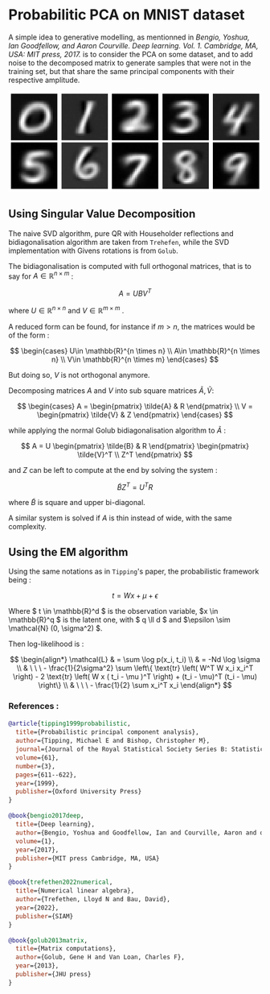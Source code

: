 # Probabilitic PCA on MNIST dataset

A simple idea to generative modelling, as mentionned in 
*Bengio, Yoshua, Ian Goodfellow, and Aaron Courville. Deep learning. Vol. 1. Cambridge, MA, USA: MIT press, 2017.* 
is to consider the PCA on some dataset, and to add noise to the decomposed matrix
to generate samples that were not in the training set, 
but that share the same principal components with their respective amplitude.

![image](img/ppca_mnist.png)

## Using Singular Value Decomposition

The naive SVD algorithm, pure QR with Householder reflections and bidiagonalisation algorithm are taken from `Trehefen`, 
while the SVD implementation with Givens rotations is from `Golub`.

The bidiagonalisation is computed with full orthogonal matrices, 
that is to say for $A \in \mathbb{R}^{n \times m}$ : 

$$ A = U B V^T $$

where $U\in \mathbb{R}^{n \times n}$ and $V \in \mathbb{R}^{m \times m}$ .

A reduced form can be found, for instance if $m > n$, the matrices would be of the form :

$$
\begin{cases}
U\in \mathbb{R}^{n \times n} \\
A\in \mathbb{R}^{n \times n} \\
V\in \mathbb{R}^{n \times m}
\end{cases}
$$

But doing so, $V$ is not orthogonal anymore.

Decomposing matrices $A$ and $V$ into sub square matrices $\tilde{A}, \tilde{V}$:

$$ 
\begin{cases} 
A = \begin{pmatrix} \tilde{A} & R \end{pmatrix} \\
V = \begin{pmatrix} \tilde{V} & Z \end{pmatrix}
\end{cases}
$$

while applying the normal Golub bidiagonalisation algorithm to $\tilde{A}$ :

$$ 
A = U \begin{pmatrix} \tilde{B} & R \end{pmatrix} 
\begin{pmatrix} \tilde{V}^T \\ Z^T \end{pmatrix} 
$$

and $Z$ can be left to compute at the end by solving the system :

$$
\tilde{B} Z^T = U^T R
$$

where $\tilde{B}$ is square and upper bi-diagonal.

A similar system is solved if $A$ is thin instead of wide, with the same complexity.

## Using the EM algorithm

Using the same notations as in `Tipping`'s paper, 
the probabilistic framework being : 

$$
t = W x + \mu + \epsilon
$$

Where $ t \in \mathbb{R}^d $ is the observation variable, 
$x \in \mathbb{R}^q $ is the latent one,
with $ q \ll d $ and $\epsilon \sim \mathcal{N} (0, \sigma^2) $.

Then log-likelihood is :

$$
\begin{align*}
\mathcal{L} & = \sum \log p(x_i, t_i) \\
& = -Nd \log \sigma \\
& \ \ \ - \frac{1}{2\sigma^2} \sum 
\left\{ \text{tr} \left( W^T W x_i x_i^T \right) - 2 \text{tr} \left( W x ( t_i - \mu )^T \right)  + (t_i - \mu)^T (t_i - \mu) \right\}  \\ 
& \ \ \ - \frac{1}{2} \sum x_i^T x_i 
\end{align*}
$$

### References :

```bibtex
@article{tipping1999probabilistic,
  title={Probabilistic principal component analysis},
  author={Tipping, Michael E and Bishop, Christopher M},
  journal={Journal of the Royal Statistical Society Series B: Statistical Methodology},
  volume={61},
  number={3},
  pages={611--622},
  year={1999},
  publisher={Oxford University Press}
}
```

```bibtex
@book{bengio2017deep,
  title={Deep learning},
  author={Bengio, Yoshua and Goodfellow, Ian and Courville, Aaron and others},
  volume={1},
  year={2017},
  publisher={MIT press Cambridge, MA, USA}
}
```

```bibtex
@book{trefethen2022numerical,
  title={Numerical linear algebra},
  author={Trefethen, Lloyd N and Bau, David},
  year={2022},
  publisher={SIAM}
}
```

```bibtex
@book{golub2013matrix,
  title={Matrix computations},
  author={Golub, Gene H and Van Loan, Charles F},
  year={2013},
  publisher={JHU press}
}
```
